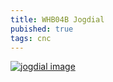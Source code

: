 ```yaml
---
title: WHB04B Jogdial
pubished: true
tags: cnc
---
```

> 

[![jogdial image](https://m.media-amazon.com/images/I/51aMloZ7R1L._AC_UL480_QL65_.jpg)](https://www.amazon.fr/Handwheel-fraiseuse-WHB04B-4-WHB04B-6-NEACARVE/dp/B0894DRN52)